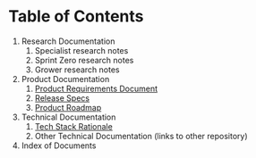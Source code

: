 # Table of Contents
1. Research Documentation
    1. Specialist research notes
    2. Sprint Zero research notes
    3. Grower research notes
2. Product Documentation
    1. [Product Requirements Document](product-prd.md)
    2. [Release Specs](product-specs.md)
    2. [Product Roadmap](product-roadmap.md)
3. Technical Documentation
    1. [Tech Stack Rationale](tech-stack.md)
    2. Other Technical Documentation (links to other repository)
4. Index of Documents
